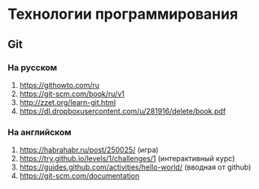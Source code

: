 # Технологии программирования
## Git
### На русском
1. https://githowto.com/ru
2. https://git-scm.com/book/ru/v1
3. http://zzet.org/learn-git.html
4. https://dl.dropboxusercontent.com/u/281916/delete/book.pdf
### На английском
1. https://habrahabr.ru/post/250025/ (игра)
2. https://try.github.io/levels/1/challenges/1 (интерактивный курс)
3. https://guides.github.com/activities/hello-world/ (вводная от github)
4. https://git-scm.com/documentation

